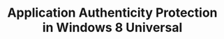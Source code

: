 ---
layout: tutorial
title: Application Authenticity Protection in Windows 8 Universal
breadcrumb_title: Windows 8 Universal
relevantTo: [windows]
weight: 4
---